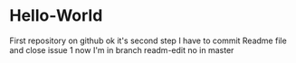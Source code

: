 # Hello-World
First repository on github
ok it's second step I have to commit Readme file and close issue 1
now I'm in branch readm-edit no in master
